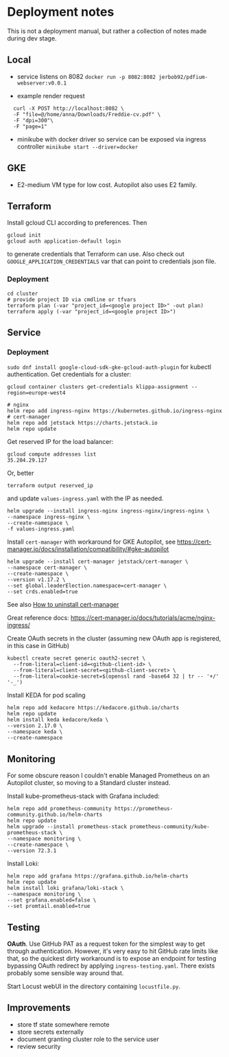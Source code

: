 # Deployment notes
This is not a deployment manual, but rather a collection of notes made during dev stage.

## Local
- service listens on 8082
  `docker run -p 8082:8082 jerbob92/pdfium-webserver:v0.0.1`
  
- example render request
```
  curl -X POST http://localhost:8082 \
  -F "file=@/home/anna/Downloads/Freddie-cv.pdf" \
  -F "dpi=300"\
  -F "page=1"
```

- minikube with docker driver so service can be exposed via ingress controller
  `minikube start --driver=docker`

## GKE
- E2-medium VM type for low cost. Autopilot also uses E2 family.

## Terraform
Install gcloud CLI according to preferences. Then 
```
gcloud init
gcloud auth application-default login
```
to generate credentials that Terraform can use. Also check out `GOOGLE_APPLICATION_CREDENTIALS` var that can point to credentials json file.

### Deployment

```
cd cluster
# provide project ID via cmdline or tfvars
terraform plan (-var "project_id=<google project ID>" -out plan)
terraform apply (-var "project_id=<google project ID>")
```

## Service

### Deployment

`sudo dnf install google-cloud-sdk-gke-gcloud-auth-plugin`
for kubectl authentication.
Get credentials for a cluster:
```
gcloud container clusters get-credentials klippa-assignment --region=europe-west4
```

```
# nginx
helm repo add ingress-nginx https://kubernetes.github.io/ingress-nginx
# cert-manager
helm repo add jetstack https://charts.jetstack.io
helm repo update
```

Get reserved IP for the load balancer:
```
gcloud compute addresses list
35.204.29.127
```
Or, better
```
terraform output reserved_ip
```

and update `values-ingress.yaml` with the IP as needed.
```
helm upgrade --install ingress-nginx ingress-nginx/ingress-nginx \
--namespace ingress-nginx \
--create-namespace \
-f values-ingress.yaml
```

Install `cert-manager` with workaround for GKE Autopilot, see https://cert-manager.io/docs/installation/compatibility/#gke-autopilot
```
helm upgrade --install cert-manager jetstack/cert-manager \
--namespace cert-manager \
--create-namespace \
--version v1.17.2 \
--set global.leaderElection.namespace=cert-manager \
--set crds.enabled=true
```
See also [How to uninstall cert-manager](https://cert-manager.io/docs/installation/kubectl/#uninstalling)

Great reference docs: https://cert-manager.io/docs/tutorials/acme/nginx-ingress/

Create OAuth secrets in the cluster (assuming new OAuth app is registered, in this case in GitHub)
```
kubectl create secret generic oauth2-secret \
  --from-literal=client-id=<github-client-id> \
  --from-literal=client-secret=<github-client-secret> \
  --from-literal=cookie-secret=$(openssl rand -base64 32 | tr -- '+/' '-_')
```

Install KEDA for pod scaling
```
helm repo add kedacore https://kedacore.github.io/charts
helm repo update
helm install keda kedacore/keda \
--version 2.17.0 \
--namespace keda \
--create-namespace
```

## Monitoring
For some obscure reason I couldn't enable Managed Prometheus on an Autopilot cluster, so moving to a Standard cluster instead. 

Install kube-prometheus-stack with Grafana included:
```
helm repo add prometheus-community https://prometheus-community.github.io/helm-charts
helm repo update
helm upgrade --install prometheus-stack prometheus-community/kube-prometheus-stack \
--namespace monitoring \
--create-namespace \
--version 72.3.1
```

Install Loki:
```
helm repo add grafana https://grafana.github.io/helm-charts
helm repo update
helm install loki grafana/loki-stack \
--namespace monitoring \
--set grafana.enabled=false \
--set promtail.enabled=true
```

## Testing
**OAuth**. Use GitHub PAT as a request token for the simplest way to get through authentication. However, it's very easy to hit GitHub rate limits like that, so the quickest dirty workaround is to expose an endpoint for testing bypassing OAuth redirect by applying `ingress-testing.yaml`. There exists probably some sensible way around that.

Start Locust webUI in the directory containing `locustfile.py`.


## Improvements
- store tf state somewhere remote
- store secrets externally
- document granting cluster role to the service user
- review security